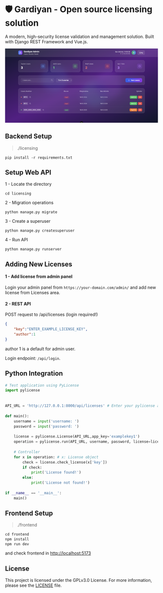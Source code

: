 # 🛡️ Gardiyan - Open source licensing solution

A modern, high-security license validation and management solution. Built with Django REST Framework and Vue.js.

![Gardiyan Dashboard](screenshot.png)


## Backend Setup

> ./licensing

```
pip install -r requirements.txt
```

## Setup Web API

1 - Locate the directory
```
cd licensing
```

2 - Migration operations
```
python manage.py migrate
```

3 - Create a superuser
```
python manage.py createsuperuser
```

4 - Run API
```
python manage.py runserver
```

## Adding New Licenses
#### 1 - Add license from admin panel
Login your admin panel from `https://your-domain.com/admin/` and add new license from Licenses area.

#### 2 - REST API
POST request to /api/licenses (login required!)

```json
{
    "key":"ENTER_EXAMPLE_LICENSE_KEY",
    "author":1
}
```

author 1 is a default for admin user.

Login endpoint: `/api/login`.


## Python Integration
```python
# Test application using PyLicense
import pylicense


API_URL = 'http://127.0.0.1:8000/api/licenses' # Enter your pylicense api

def main():
    username = input('username: ')
    password = input('password: ')

    license = pylicense.License(API_URL,app_key='examplekey1')
    operation = pylicense.run(API_URL, username, password, license=license)

    # Controller
    for x in operation: # x: License object
        check = license.check_license(x['key'])
        if check:
            print('License found!')
        else:
            print('License not found!')

if __name__ == '__main__':
    main()
```

## Frontend Setup
> ./frontend

```
cd frontend
npm install
npm run dev
```

and check frontend in [http://localhost:5173](http://localhost:5173)

## License
This project is licensed under the GPLv3.0 License. For more information, please see the [LICENSE](LICENSE) file.
